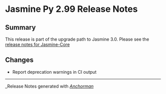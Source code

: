 # Jasmine Py 2.99 Release Notes

## Summary

This release is part of the upgrade path to Jasmine 3.0. Please see the [release notes for Jasmine-Core](https://github.com/jasmine/jasmine/blob/master/release_notes/2.99.md)

## Changes

* Report deprecation warnings in CI output

------

_Release Notes generated with _[Anchorman](http://github.com/infews/anchorman)_
